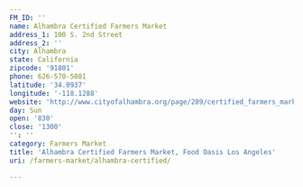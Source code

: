 ```yaml
---
FM_ID: ''
name: Alhambra Certified Farmers Market
address_1: 100 S. 2nd Street
address_2: ''
city: Alhambra
state: California
zipcode: '91801'
phone: 626-570-5081
latitude: '34.0937'
longitude: '-118.1288'
website: 'http://www.cityofalhambra.org/page/289/certified_farmers_market/'
day: Sun
open: '830'
close: '1300'
'': ''
category: Farmers Market
title: 'Alhambra Certified Farmers Market, Food Oasis Los Angeles'
uri: /farmers-market/alhambra-certified/

---
```

